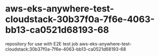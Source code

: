 # aws-eks-anywhere-test-cloudstack-30b37f0a-7f6e-4063-bb13-ca0521d68193-68
repository for use with E2E test job aws-eks-anywhere-test-cloudstack:30b37f0a-7f6e-4063-bb13-ca0521d68193-68

